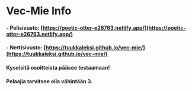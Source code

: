 # Vec-Mie Info
####                - Pelisivusto: [https://poetic-otter-e26763.netlify.app/](https://poetic-otter-e26763.netlify.app/)
####                - Nettisivusto: [https://tuukkaleksi.github.io/vec-mie/](https://tuukkaleksi.github.io/vec-mie/)
####                Kyseisitä osoitteista pääsee testaamaan!
####                Pelaajia tarvitsee olla vähintään 3.
